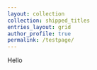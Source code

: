 ```yaml
---
layout: collection
collection: shipped_titles
entries_layout: grid
author_profile: true
permalink: /testpage/
---
```


Hello